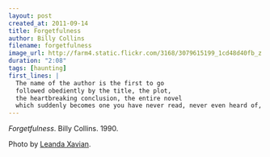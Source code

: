 ```yaml
---
layout: post
created_at: 2011-09-14
title: Forgetfulness
author: Billy Collins
filename: forgetfulness
image_url: http://farm4.static.flickr.com/3168/3079615199_1cd48d40fb_z.jpg?zz=1
duration: "2:08"
tags: [haunting]
first_lines: |
  The name of the author is the first to go
  followed obediently by the title, the plot,
  the heartbreaking conclusion, the entire novel
  which suddenly becomes one you have never read, never even heard of,
---
```


_Forgetfulness_.  Billy Collins.  1990.

Photo by [Leanda Xavian](http://www.flickr.com/photos/lxavian/3079615199/).
